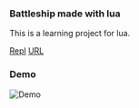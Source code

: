 ### Battleship made with lua

This is a learning project for lua.

[Repl]()
[URL]()

### Demo

![Demo]()
